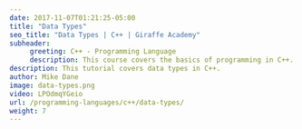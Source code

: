 ```yaml
---
date: 2017-11-07T01:21:25-05:00
title: "Data Types"
seo_title: "Data Types | C++ | Giraffe Academy"
subheader:
     greeting: C++ - Programming Language
     description: This course covers the basics of programming in C++. Work your way through the videos and we'll teach you everything you need to know to start your programming journey!
description: This tutorial covers data types in C++.
author: Mike Dane
image: data-types.png
video: LPOdmqYGeio
url: /programming-languages/c++/data-types/
weight: 7
---
```

